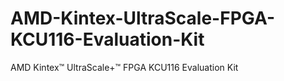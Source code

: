 # AMD-Kintex-UltraScale-FPGA-KCU116-Evaluation-Kit
AMD Kintex™ UltraScale+™ FPGA KCU116 Evaluation Kit
